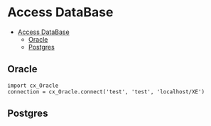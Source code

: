 # Access DataBase

- [Access DataBase](#access-database)
  - [Oracle](#oracle)
  - [Postgres](#postgres)

## Oracle

    import cx_Oracle
    connection = cx_Oracle.connect('test', 'test', 'localhost/XE')

## Postgres



